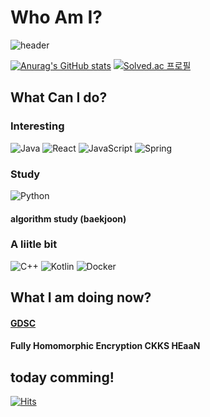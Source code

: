 # Who Am I?
![header](https://capsule-render.vercel.app/api?type=waving&color=auto&height=300&section=header&text=YeongHyeon-Kim&fontSize=90)

[![Anurag's GitHub stats](https://github-readme-stats.vercel.app/api?username=YeongHyeon-Kim)](https://github.com/anuraghazra/github-readme-stats)
[![Solved.ac
프로필](http://mazassumnida.wtf/api/v2/generate_badge?boj=insut)](https://solved.ac/insut/)




## What Can I do?

### Interesting
![Java](https://img.shields.io/badge/java-%23ED8B00.svg?style=for-the-badge&logo=java&logoColor=white)
![React](https://img.shields.io/badge/react-%2320232a.svg?style=for-the-badge&logo=react&logoColor=%2361DAFB)
![JavaScript](https://img.shields.io/badge/javascript-%23323330.svg?style=for-the-badge&logo=javascript&logoColor=%23F7DF1E)
![Spring](https://img.shields.io/badge/spring-%236DB33F.svg?style=for-the-badge&logo=spring&logoColor=white)

### Study
![Python](https://img.shields.io/badge/python-3670A0?style=for-the-badge&logo=python&logoColor=ffdd54)

#### algorithm study (baekjoon)


### A liitle bit
![C++](https://img.shields.io/badge/c++-%2300599C.svg?style=for-the-badge&logo=c%2B%2B&logoColor=white)
![Kotlin](https://img.shields.io/badge/kotlin-%230095D5.svg?style=for-the-badge&logo=kotlin&logoColor=white)
![Docker](https://img.shields.io/badge/docker-%230db7ed.svg?style=for-the-badge&logo=docker&logoColor=white)


## What I am doing now?
#### [GDSC](https://gdsc-seoultech.github.io/)

#### Fully Homomorphic Encryption CKKS HEaaN


## today comming!
[![Hits](https://hits.seeyoufarm.com/api/count/incr/badge.svg?url=https%3A%2F%2Fgithub.com%2FYeongHyeon-Kim%2FYeongHyeon-Kim%2Fhit-counter&count_bg=%232633A4&title_bg=%23D33419&icon=&icon_color=%23E7E7E7&title=hits&edge_flat=false)](https://hits.seeyoufarm.com)
